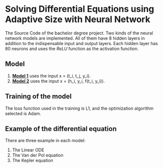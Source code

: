 # Solving Differential Equations using Adaptive Size with Neural Network
The Source Code of the bachelor degree project.
Two kinds of the neural network models are implemented. All of them have 8 hidden layers in addition to the 
indispensable input and output layers. Each hidden layer has $80$ neurons and uses the $ReLU$ function as the activation
function.

## Model
1. [**Model 1**]() uses the input x = (t_i, t_j, y_i).
2. [**Model 2**]() uses the input x = (h_i, y_i, f(t_i, y_i)).

## Training of the model
The loss function used in the training is L1, and the optimization algorithm selected is Adam.

## Example of the differential equation
There are three example in each model:
1. The Linear ODE
2. The Van der Pol equation
3. The Kepler equation
